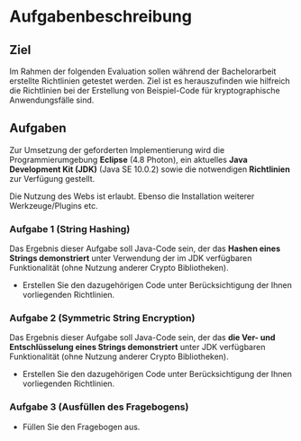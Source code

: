 # Aufgabenbeschreibung

## Ziel

Im Rahmen der folgenden Evaluation sollen während der Bachelorarbeit erstellte Richtlinien getestet werden.
Ziel ist es herauszufinden wie hilfreich die Richtlinien bei der Erstellung von Beispiel-Code für kryptographische Anwendungsfälle sind.

## Aufgaben

Zur Umsetzung der geforderten Implementierung wird die Programmierumgebung **Eclipse** (4.8 Photon), ein aktuelles **Java Development Kit (JDK)** (Java SE 10.0.2) sowie die notwendigen **Richtlinien** zur Verfügung gestellt.

Die Nutzung des Webs ist erlaubt. 
Ebenso die Installation weiterer Werkzeuge/Plugins etc.

### Aufgabe 1 (String Hashing)

Das Ergebnis dieser Aufgabe soll Java-Code sein, der das **Hashen eines Strings demonstriert** unter Verwendung der im JDK verfügbaren Funktionalität (ohne Nutzung anderer Crypto Bibliotheken).

- Erstellen Sie den dazugehörigen Code unter Berücksichtigung der Ihnen vorliegenden Richtlinien.

### Aufgabe 2 (Symmetric String Encryption)

Das Ergebnis dieser Aufgabe soll Java-Code sein, der das **die Ver- und Entschlüsselung eines Strings demonstriert** unter JDK verfügbaren Funktionalität (ohne Nutzung anderer Crypto Bibliotheken).

- Erstellen Sie den dazugehörigen Code unter Berücksichtigung der Ihnen vorliegenden Richtlinien.

### Aufgabe 3 (Ausfüllen des Fragebogens)

- Füllen Sie den Fragebogen aus.

